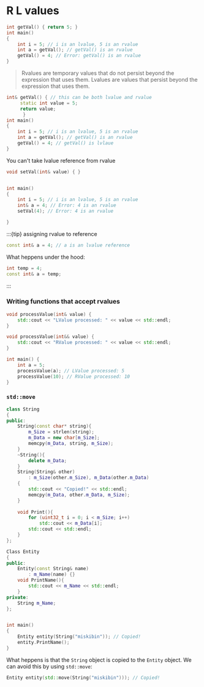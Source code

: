 # R L values


```cpp
int getVal() { return 5; }
int main()
{
    int i = 5; // i is an lvalue, 5 is an rvalue
    int a = getVal(); // getVal() is an rvalue
    getVal() = 4; // Error: getVal() is an rvalue
}
```
> Rvalues are temporary values that do not persist beyond the expression that uses them. Lvalues are values that persist beyond the expression that uses them.



```cpp
int& getVal() { // this can be both lvalue and rvalue
     static int value = 5;
     return value;
      }
int main()
{
    int i = 5; // i is an lvalue, 5 is an rvalue
    int a = getVal(); // getVal() is an rvalue
    getVal() = 4; // getVal() is lvlaue 
}
```

You can't take lvalue reference from rvalue

```cpp
void setVal(int& value) { }


int main()
{
    int i = 5; // i is an lvalue, 5 is an rvalue
    int& a = 4; // Error: 4 is an rvalue
    setVal(4); // Error: 4 is an rvalue

}
```

:::{tip} assigning rvalue to reference 
```cpp
const int& a = 4; // a is an lvalue reference
```
What heppens under the hood: 
```cpp
int temp = 4;
const int& a = temp;
```
:::

### Writing functions that accept rvalues

```cpp
void processValue(int& value) {
    std::cout << "LValue processed: " << value << std::endl;
}

void processValue(int&& value) {
    std::cout << "RValue processed: " << value << std::endl;
}

int main() {
    int a = 5;
    processValue(a); // LValue processed: 5
    processValue(10); // RValue processed: 10
}
```

### `std::move`

```cpp
class String
{
public:
    String(const char* string){
        m_Size = strlen(string);
        m_Data = new char[m_Size];
        memcpy(m_Data, string, m_Size);
    }
    ~String(){
        delete m_Data;
    }
    String(String& other) 
        : m_Size(other.m_Size), m_Data(other.m_Data)
    {
        std::cout << "Copied!" << std::endl;
        memcpy(m_Data, other.m_Data, m_Size);
    }
   
    void Print(){
        for (uint32_t i = 0; i < m_Size; i++)
            std::cout << m_Data[i];
        std::cout << std::endl;
    }
};

Class Entity
{
public:
    Entity(const String& name)
        : m_Name(name) {}
    void PrintName(){
        std::cout << m_Name << std::endl;
    }
private:
    String m_Name;
};


int main()
{
    Entity entity(String("miskibin")); // Copied!  
    entity.PrintName();
}

```

What heppens is that the `String` object is copied to the `Entity` object. We can avoid this by using `std::move`:

```cpp
Entity entity(std::move(String("miskibin"))); // Copied!  
```
